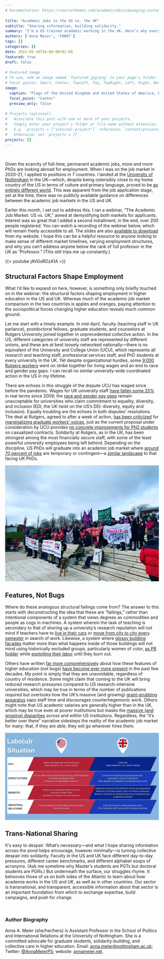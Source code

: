 ```yaml
---
# Documentation: https://sourcethemes.com/academic/docs/managing-content/

title: "Academic Jobs in the US vs. the UK"
subtitle: "Sharing information, building solidarity."
summary: "I’m a US-trained academic working in the UK. Here’s why every academic in both countries should learn about the differences—and the common ground—across the pond."
authors: ['Anna Meier', 'FORRT']
tags: []
categories: []
date: 2023-05-30T16:00:00+01:00
featured: true
draft: false

# Featured image
# To use, add an image named `featured.jpg/png` to your page's folder.
# Focal points: Smart, Center, TopLeft, Top, TopRight, Left, Right, BottomLeft, Bottom, BottomRight.
image:
  caption: "Flags of the United Kingdom and United States of America, by [Tvabutzku1234](https://commons.wikimedia.org/wiki/File:Flags_of_UK_and_USA.jpg)"
  focal_point: "Center"
  preview_only: false

# Projects (optional).
#   Associate this post with one or more of your projects.
#   Simply enter your project's folder or file name without extension.
#   E.g. `projects = ["internal-project"]` references `content/project/deep-learning/index.md`.
#   Otherwise, set `projects = []`.
projects: []
---
```


<br>

Given the scarcity of full-time, permanent academic jobs, more and more PhDs are looking abroad for employment. When I was on the job market in 2020–21, I applied to positions in 7 countries. I landed at the [University of Nottingham](https://www.nottingham.ac.uk/politics/people/anna.meier) in the UK—which, despite being ostensibly close to my home country of the US in terms of culture and primary language, proved to be [an entirely different world](http://annameier.net/the-big-us-uk-comparison-post/). This was apparent from the job application stage, yet at the time, there was no publicly available guidance on differences between the academic job markets in the US and UK.

Earlier this month, I set out to address this. I ran a webinar, “The Academic Job Market: US vs. UK,” aimed at demystifying both markets for applicants. Interest was so great that I added a second installment; in the end, over 200 people registered. You can watch a recording of the webinar below, which will remain freely accessible to all. The slides are also [available to download](http://annameier.net/wp-content/uploads/2023/04/USUKworkshop.pptx) from my website. I hope this can be a helpful resource to anyone looking to make sense of different market timelines, varying employment structures, and why you can’t address anyone below the rank of full professor in the UK as “Professor.” (This still trips me up constantly.)

{{< youtube jAVGsRDzA1A >}}
<br >

## Structural Factors Shape Employment
What I’d like to expand on here, however, is something only briefly touched on in the webinar: the structural factors shaping employment in higher education in the US and UK. Whereas much of the academic job market comparison in the two countries is apples and oranges, paying attention to the sociopolitical forces changing higher education reveals much common ground.

Let me start with a timely example. In mid-April, faculty (teaching staff in UK parlance), postdoctoral fellows, graduate students, and counselors at Rutgers University joined together in unprecedented collective action. In the US, different categories of university staff are represented by different unions, and these are at best loosely networked nationally—there is no equivalent of the University and College Union (UCU), which represents all research and teaching staff, professional services staff, and PhD students at every university in the UK. Yet despite organizational hurdles, some [9,000 Rutgers workers](https://www.npr.org/2023/04/15/1170284149/rutgers-university-faculty-strike-ends-tentative-deal) went on strike together for living wages and an end to race and gender pay gaps. I can recall no similar university-wide coordinated action in the US in my lifetime.

There are echoes in this struggle of the dispute UCU has waged since before the pandemic. Wages for UK university staff [have fallen some 25%](https://www.theguardian.com/education/2022/aug/22/universities-surplus-ucu-union-staff-pay-strikes) in real terms since 2009; the [race and gender pay gaps](https://www.ucu.org.uk/media/975/The-diverse-academy---pay-and-employment-of-academic-and-professional-staff-in-UK-HE-by-gender-and-ethnicity-AUT-Oct-05/pdf/diverseacademy_oct05.pdf) remain unacceptable for universities who claim commitment to equality, diversity, and inclusion (EDI, the UK twist on the US’s DEI: diversity, equity and inclusion). Equally troubling are the echoes in both disputes’ resolutions. The deal at Rutgers, agreed to after a week of action, [has been criticized](https://twitter.com/jjjjjjjjohannah/status/1647625266854780928?s=20) for [marginalizing graduate workers’ voices](https://twitter.com/CliffConnolly/status/1647285805658898432?s=20), just as the current proposal under consideration by UCU provides [no concrete improvements for PhD students](https://docs.google.com/document/d/e/2PACX-1vRQJ-7uKjBazxCnxy-tjfXaFExSR779WTIszmXppAivDuoOkYezg7SKZ_jrOrmBT07Dt15n6lvBDSA0/pub) on casualized contracts. Solidarity at Rutgers, as in the UK, has been strongest among the most financially secure staff, with some of the least powerful university employees being left behind. Depending on the discipline, US PhDs will graduate into an academic job market where [around 70 percent of jobs](https://www.aaup.org/issues/contingency/background-facts) are temporary or contingent—a [similar landscape](https://www.ucu.org.uk/stampout) to that facing UK PhDs.

![A UCU picket line at the University of Nottingham](ucu-strike.webp)

## Features, Not Bugs

Where do these analogous structural failings come from? The answer to this starts with deconstructing the idea that these are “failings,” rather than intentional components of a system that views degrees as commodities and people as cogs in machines. A system wherein the task of teaching is secondary to that of shoring up a university’s research reputation will not mind if teachers have to [live in their cars](https://www.nea.org/advocating-for-change/new-from-nea/homeless-professor-who-lives-her-car) or [move from city to city every semester](https://www.timeshighereducation.com/news/casualised-staff-dehumanised-uk-universities) in search of work. Likewise, a system where [glossy building façades](https://www.nytimes.com/2012/12/14/business/colleges-debt-falls-on-students-after-construction-binges.html) matter more than what happens inside of those buildings will not mind using historically excluded groups, particularly women of color, [as PR fodder](https://www.tandfonline.com/doi/full/10.1080/01419870701356015) while [exploiting their labor](https://psycnet.apa.org/record/2023-37109-001) until they burn out. 

Others have written [far more comprehensively](https://journals.sagepub.com/doi/full/10.1177/1478210317719792) about how these features of higher education (not bugs) [have become ever more present](https://www.boldtypebooks.com/titles/davarian-l-baldwin/in-the-shadow-of-the-ivory-tower/9781568588919/) in the past few decades. My point is simply that they are unavoidable, regardless of country of residence. Some might claim that coming to the UK will bring reduced research pressures compared to US research-intensive universities, which may be true in terms of the number of publications required but overlooks how the UK’s massive (and growing) [grant-grubbing apparatus](https://annameier.substack.com/p/grant-culture) saps staff time and discourages counterhegemonic work. Others might note that US academic salaries are generally higher than in the UK, which may be true even at poorer institutions but masks the [massive (and growing) disparities](https://www.nature.com/articles/d41586-021-01183-9) across and within US institutions. Regardless, the “it’s better over there” narrative sidesteps the reality of the academic job market for many: that, if they are able, they will go wherever hires them. 

![Differences between the UK and US labour situation include differences in pay, job expectations, benefits and industrial relations. The webinar recording provides more information.](labour-situation.webp)

## Trans-National Sharing

It's easy to despair. What’s necessary—and what I hope sharing information across the pond helps encourage, however minimally—is turning collective despair into solidarity. Faculty in the US and UK face different day-to-day pressures, different career benchmarks, and different alphabet soups of acronyms. (Ask me sometime why Master’s students are PGTs but doctoral students are PGRs.) But underneath the surface, our struggles rhyme. It behooves those of us on both sides of the Atlantic to learn about how academia works in the US and UK, as well as in other countries. Our sector is transnational, and transparent, accessible information about that sector is an important foundation from which to exchange expertise, build campaigns, and push for change.

<br >

### Author Biography

Anna A. Meier (she/her/hers) is Assistant Professor in the School of Politics and International Relations at the University of Nottingham. She is a committed advocate for graduate students, solidarity-building, and collective care in higher education. Email: anna.meier@nottingham.ac.uk; Twitter: [@AnnaMeierPS](https://twitter.com/AnnaMeierPS); website: [annameier.net](http://annameier.net/).
